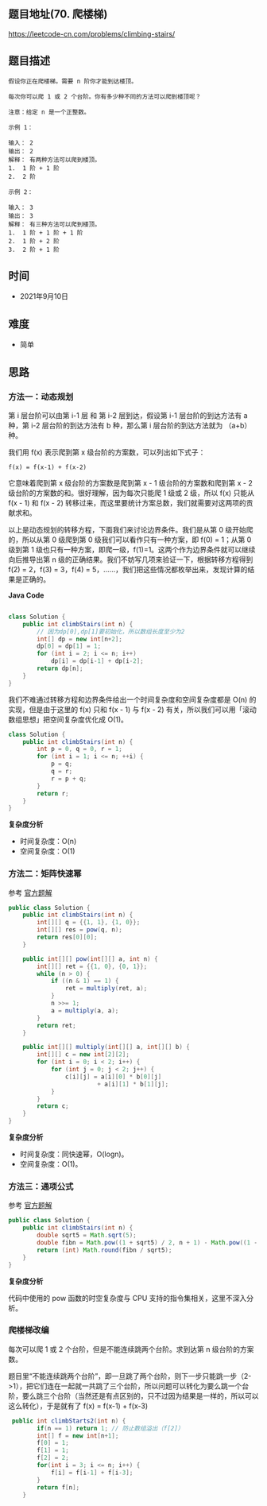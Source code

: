 
## 题目地址(70. 爬楼梯)

https://leetcode-cn.com/problems/climbing-stairs/

## 题目描述

```
假设你正在爬楼梯。需要 n 阶你才能到达楼顶。

每次你可以爬 1 或 2 个台阶。你有多少种不同的方法可以爬到楼顶呢？

注意：给定 n 是一个正整数。

示例 1：

输入： 2
输出： 2
解释： 有两种方法可以爬到楼顶。
1.  1 阶 + 1 阶
2.  2 阶

示例 2：

输入： 3
输出： 3
解释： 有三种方法可以爬到楼顶。
1.  1 阶 + 1 阶 + 1 阶
2.  1 阶 + 2 阶
3.  2 阶 + 1 阶

```

## 时间

- 2021年9月10日

## 难度

- 简单

## 思路

### 方法一：动态规划

第 i 层台阶可以由第 i-1 层 和 第 i-2 层到达，假设第 i-1 层台阶的到达方法有 a 种，第 i-2 层台阶的到达方法有 b 种，那么第 i 层台阶的到达方法就为 （a+b）种。

我们用 f(x) 表示爬到第 x 级台阶的方案数，可以列出如下式子：
```
f(x) = f(x-1) + f(x-2)
```
它意味着爬到第 x 级台阶的方案数是爬到第 x - 1 级台阶的方案数和爬到第 x - 2 级台阶的方案数的和。很好理解，因为每次只能爬 1 级或 2 级，所以 f(x) 只能从 f(x - 1) 和 f(x - 2) 转移过来，而这里要统计方案总数，我们就需要对这两项的贡献求和。

以上是动态规划的转移方程，下面我们来讨论边界条件。我们是从第 0 级开始爬的，所以从第 0 级爬到第 0 级我们可以看作只有一种方案，即 f(0) = 1；从第 0 级到第 1 级也只有一种方案，即爬一级，f(1)=1。这两个作为边界条件就可以继续向后推导出第 n 级的正确结果。我们不妨写几项来验证一下，根据转移方程得到 f(2) = 2，f(3) = 3，f(4) = 5，……，我们把这些情况都枚举出来，发现计算的结果是正确的。


**Java Code**

```java

class Solution {
    public int climbStairs(int n) {
        // 因为dp[0],dp[1]要初始化，所以数组长度至少为2
        int[] dp = new int[n+2];
        dp[0] = dp[1] = 1;
        for (int i = 2; i <= n; i++) 
            dp[i] = dp[i-1] + dp[i-2];
        return dp[n];
    }
}

```
我们不难通过转移方程和边界条件给出一个时间复杂度和空间复杂度都是 O(n) 的实现，但是由于这里的 f(x) 只和 f(x - 1) 与 f(x - 2) 有关，所以我们可以用「滚动数组思想」把空间复杂度优化成 O(1)。

```java
class Solution {
    public int climbStairs(int n) {
        int p = 0, q = 0, r = 1;
        for (int i = 1; i <= n; ++i) {
            p = q; 
            q = r; 
            r = p + q;
        }
        return r;
    }
}
```

**复杂度分析**

- 时间复杂度：O(n)
- 空间复杂度：O(1)

### 方法二：矩阵快速幂

参考 [官方题解](https://leetcode-cn.com/problems/climbing-stairs/solution/pa-lou-ti-by-leetcode-solution/)

```java
public class Solution {
    public int climbStairs(int n) {
        int[][] q = {{1, 1}, {1, 0}};
        int[][] res = pow(q, n);
        return res[0][0];
    }

    public int[][] pow(int[][] a, int n) {
        int[][] ret = {{1, 0}, {0, 1}};
        while (n > 0) {
            if ((n & 1) == 1) {
                ret = multiply(ret, a);
            }
            n >>= 1;
            a = multiply(a, a);
        }
        return ret;
    }

    public int[][] multiply(int[][] a, int[][] b) {
        int[][] c = new int[2][2];
        for (int i = 0; i < 2; i++) {
            for (int j = 0; j < 2; j++) {
                c[i][j] = a[i][0] * b[0][j] 
                         + a[i][1] * b[1][j];
            }
        }
        return c;
    }
}
```
**复杂度分析**

- 时间复杂度：同快速幂，O(logn)。
- 空间复杂度：O(1)。

### 方法三：通项公式

参考 [官方题解](https://leetcode-cn.com/problems/climbing-stairs/solution/pa-lou-ti-by-leetcode-solution/)

```java
public class Solution {
    public int climbStairs(int n) {
        double sqrt5 = Math.sqrt(5);
        double fibn = Math.pow((1 + sqrt5) / 2, n + 1) - Math.pow((1 - sqrt5) / 2, n + 1);
        return (int) Math.round(fibn / sqrt5);
    }
}

```
**复杂度分析**

代码中使用的 pow 函数的时空复杂度与 CPU 支持的指令集相关，这里不深入分析。

### 爬楼梯改编
每次可以爬 1 或 2 个台阶，但是不能连续跳两个台阶。求到达第 n 级台阶的方案数。

题目里“不能连续跳两个台阶”，即一旦跳了两个台阶，则下一步只能跳一步（2->1），把它们连在一起就一共跳了三个台阶，所以问题可以转化为要么跳一个台阶，要么跳三个台阶（当然还是有点区别的，只不过因为结果是一样的，所以可以这么转化），于是就有了 f(x) = f(x-1) + f(x-3)

```java
 public int climbStarts2(int n) {
        if(n == 1) return 1; // 防止数组溢出（f[2]）
        int[] f = new int[n+1];
        f[0] = 1;
        f[1] = 1;
        f[2] = 2;
        for(int i = 3; i <= n; i++) {
            f[i] = f[i-1] + f[i-3];
        }
        return f[n];
    }
```



